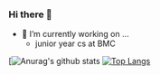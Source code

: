 ### Hi there 👋





- 🔭 I’m currently working on ...
    - junior year cs at BMC
   
    
    
[![Anurag's github stats](https://github-readme-stats.vercel.app/api?username=rosiearasa&count_private=true&show_icons=true)
[![Top Langs](https://github-readme-stats.vercel.app/api/top-langs/?username=rosiearasa)](https://github.com/rosiearasa/github-readme-stats)

